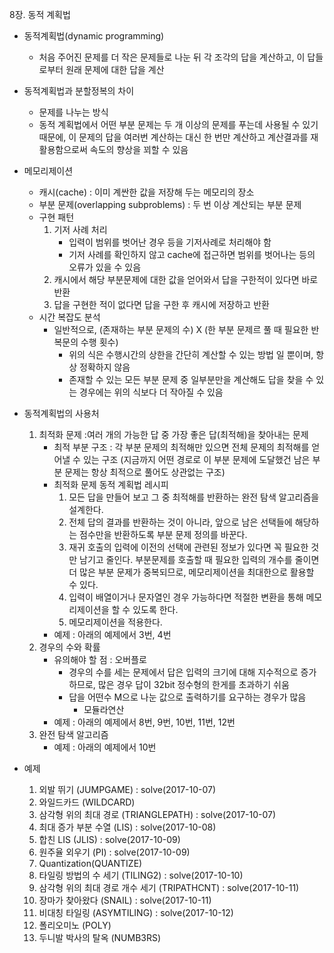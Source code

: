 8장. 동적 계획법

* 동적계획법(dynamic programming)
	* 처음 주어진 문제를 더 작은 문제들로 나눈 뒤 각 조각의 답을 계산하고, 이 답들로부터 원래 문제에 대한 답을 계산

* 동적계획법과 분할정복의 차이
	* 문제를 나누는 방식
	* 동적 계획법에서 어떤 부분 문제는 두 개 이상의 문제를 푸는데 사용될 수 있기 때문에, 이 문제의 답을 여러번 계산하는 대신 한 번만 계산하고 계산결과를 재활용함으로써 속도의 향상을 꾀할 수 있음

* 메모리제이션
	* 캐시(cache) : 이미 계싼한 값을 저장해 두는 메모리의 장소
	* 부분 문제(overlapping subproblems) : 두 번 이상 계산되는 부분 문제
	* 구현 패턴
		1. 기저 사례 처리
			* 입력이 범위를 벗어난 경우 등을 기저사례로 처리해야 함
			* 기저 사례를 확인하지 않고 cache에 접근하면 범위를 벗어나는 등의 오류가 있을 수 있음
		2. 캐시에서 해당 부분문제에 대한 값을 얻어와서 답을 구한적이 있다면 바로 반환
		3. 답을 구현한 적이 없다면 답을 구한 후 캐시에 저장하고 반환
	* 시간 복잡도 분석
		* 일반적으로, (존재하는 부분 문제의 수) X (한 부분 문제르 풀 때 필요한 반복문의 수행 횟수)
			* 위의 식은 수행시간의 상한을 간단히 계산할 수 있는 방법 일 뿐이며, 항상 정확하지 않음
			* 존재할 수 있는 모든 부분 문제 중 일부분만을 계산해도 답을 찾을 수 있는 경우에는 위의 식보다 더 작아질 수 있음
			
* 동적계획법의 사용처
	1. 최적화 문제 :여러 개의 가능한 답 중 가장 좋은 답(최적해)을 찾아내는 문제
		* 최적 부분 구조 : 각 부분 문제의 최적해만 있으면 전체 문제의 최적해를 얻어낼 수 있는 구조 (지금까지 어떤 경로로 이 부분 문제에 도달했건 남은 부분 문제는 항상 최적으로 풀어도 상관없는 구조)
		* 최적화 문제 동적 계획법 레시피
			1. 모든 답을 만들어 보고 그 중 최적해를 반환하는 완전 탐색 알고리즘을 설계한다.
			2. 전체 답의 결과를 반환하는 것이 아니라, 앞으로 남은 선택들에 해당하는 점수만을 반환하도록 부분 문제 정의를 바꾼다.
			3. 재귀 호출의 입력에 이전의 선택에 관련된 정보가 있다면 꼭 필요한 것만 남기고 줄인다. 부분문제를 호출할 때 필요한 입력의 개수를 줄이면 더 많은 부분 문제가 중복되므로, 메모리제이션을 최대한으로 활용할 수 있다.
			4. 입력이 배열이거나 문자열인 경우 가능하다면 적절한 변환을 통해 메모리제이션을 할 수 있도록 한다.
			5. 메모리제이션을 적용한다.
		* 예제 : 아래의 예제에서 3번, 4번
	2. 경우의 수와 확률
		* 유의해야 할 점 : 오버플로
			* 경우의 수를 세는 문제에서 답은 입력의 크기에 대해 지수적으로 증가하므로, 많은 경우 답이 32bit 정수형의 한게를 초과하기 쉬움
			* 답을 어떤수 M으로 나눈 값으로 출력하기를 요구하는 경우가 많음
				* 모듈라연산
		* 예제 : 아래의 예제에서 8번, 9번, 10번, 11번, 12번
	3. 완전 탐색 알고리즘
		* 예제 : 아래의 예제에서 10번

* 예제 <br/>
	1. 외발 뛰기 (JUMPGAME) : solve(2017-10-07)
	2. 와일드카드 (WILDCARD)
	3. 삼각형 위의 최대 경로 (TRIANGLEPATH) : solve(2017-10-07)
	4. 최대 증가 부분 수열 (LIS) : solve(2017-10-08)
	5. 합친 LIS (JLIS) : solve(2017-10-09)
	6. 원주율 외우기 (PI) : solve(2017-10-09)
	7. Quantization(QUANTIZE)
	8. 타일링 방법의 수 세기 (TILING2) : solve(2017-10-10)
	9. 삼각형 위의 최대 경로 개수 세기 (TRIPATHCNT) : solve(2017-10-11)
	10. 장마가 찾아왔다 (SNAIL) : solve(2017-10-11)
	11. 비대칭 타일링 (ASYMTILING) : solve(2017-10-12)
	12. 폴리오미노 (POLY)
	13. 두니발 박사의 탈옥 (NUMB3RS)